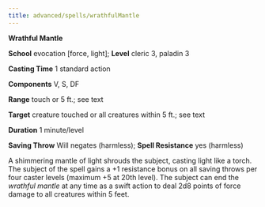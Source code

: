```yaml
---
title: advanced/spells/wrathfulMantle
---
```

 **Wrathful Mantle**

**School** evocation [force, light]; **Level** cleric 3, paladin 3

**Casting Time** 1 standard action

**Components** V, S, DF

**Range** touch or 5 ft.; see text

**Target** creature touched or all creatures within 5 ft.; see text

**Duration** 1 minute/level

**Saving Throw** Will negates (harmless); **Spell Resistance** yes (harmless)

A shimmering mantle of light shrouds the subject, casting light like a torch. The subject of the spell gains a +1 resistance bonus on all saving throws per four caster levels (maximum +5 at 20th level). The subject can end the _wrathful mantle_ at any time as a swift action to deal 2d8 points of force damage to all creatures within 5 feet.

